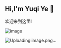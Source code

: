 ## Hi,I'm Yuqi Ye 👋

欢迎来到这里!

![image](https://user-images.githubusercontent.com/96511776/170823670-3b01cf4e-298a-4989-ada8-c7e2563df09f.png)

![Uploading image.png…]()

<!--

**Here are some ideas to get you started:**

🙋‍♀️ A short introduction - what is your organization all about?
🌈 Contribution guidelines - how can the community get involved?
👩‍💻 Useful resources - where can the community find your docs? Is there anything else the community should know?
🍿 Fun facts - what does your team eat for breakfast?
🧙 Remember, you can do mighty things with the power of [Markdown](https://docs.github.com/github/writing-on-github/getting-started-with-writing-and-formatting-on-github/basic-writing-and-formatting-syntax)
-->
